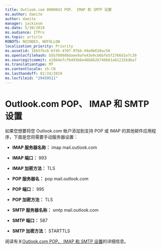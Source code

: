 ```yaml
---
title: Outlook.com 8000043 POP、 IMAP 和 SMTP 设置
ms.author: daeite
author: daeite
manager: jackiesm
ms.date: 5/30/2018
ms.audience: ITPro
ms.topic: article
ROBOTS: NOINDEX, NOFOLLOW
localization_priority: Priority
ms.assetid: 16b5fbc6-6f45-4707-97bb-49a9b610ac56
ms.openlocfilehash: b5b7609d6daee9afe43e9cb6bfe5f2766d1e7c39
ms.sourcegitcommit: e2864efcfb493b6e46b662b746661a61232bdba7
ms.translationtype: MT
ms.contentlocale: zh-CN
ms.lasthandoff: 01/24/2019
ms.locfileid: "29459511"
---
```

# <a name="pop-imap-and-smtp-settings-for-outlookcom"></a>Outlook.com POP、 IMAP 和 SMTP 设置

如果您想要将您 Outlook.com 帐户添加到支持 POP 或 IMAP 的其他邮件应用程序，下面是您将需要手动服务器设置：
  
- **IMAP 服务器名称：** imap mail.outlook.com 
    
- **IMAP 端口：** 993 
    
- **IMAP 加密方法：** TLS 
    
- **POP 服务器名：** pop mail.outlook.com 
    
- **POP 端口：** 995 
    
- **POP 加密方法：** TLS 
    
- **SMTP 服务器名称：** smtp mail.outlook.com 
    
- **SMTP 端口：** 587 
    
- **SMTP 加密方法：** STARTTLS 
    
阅读有关[Outlook.com POP、 IMAP 和 SMTP 设置](https://go.microsoft.com/fwlink/p/?linkid=2001402&amp;clcid=0x409)的详细信息。
  

